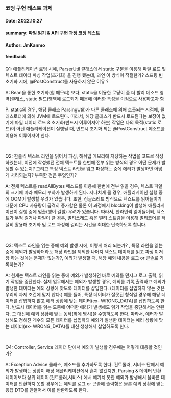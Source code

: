 ### 코딩 구현 테스트 과제

#### Date: 2022.10.27

#### summary: 파일 읽기 & API 구현 과정 코딩 테스트

#### Author: JmKanmo 

#### feedback

Q1: 애플리케이션 로딩 시에, ParserUtil 클래스에서 static 구문을 이용해 파일 로드 및 텍스트 데이터
파싱 작업(초기화) 을 진행 했는데, 과연 이 방식이 적절한가? 스프링 빈 초기화 시에, @PostConstruct를 사용하지 않은 이유 ?

A: Bean을 통한 초기화(힙 메모리) 보다, static을 이용한 로딩이 좀 더 빨리 메소드 영역(클래스, static 필드)영역에 로드되기 때문에 이러한 특성을 이점으로 사용하고자 함

P: static의 경우, 해당 클래스 ParsingUtil)가 다른 클래스에 의해 호출되는 시점에, 클래스로더에 의해 JVM에 로드된다.
따라서, 해당 클래스가 반드시 로드된다는 보장이 없기에 파일 데이터 로드 & 초기화(반드시 이루어져야 하는) 작업은 나의 목적(static 로드)이 아닌
애플리케이션이 실행될 때, 반드시 초기화 되는 @PostConstruct 메소드를 이용해 이루어져야 한다.

<br>

Q2: 한줄씩 텍스트 라인을 읽어서 파싱, 해쉬맵 메모리에 저장하는 작업을 코드로 작성 하였는데, 이전에 작성했던 전체 텍스트를 한번에 전부 읽는 방식의 경우
어떤 문제가 발생할 수 있는지? 그리고 특정 텍스트 라인을 읽고 파싱하는 중에 에러가 발생하면 어떻게 처리되는지? 부족한 점은 무엇인지?

A: 전체 텍스트를 readAllBytes 메소드를 이용해 한번에 전부 읽을 경우, 텍스트 파일의 크기에 따라 메모리 부하가 발생하게 된다. 지나치게 클 경우, 애플리케이션 실행 중에 OOM이 발생할 우려가
있습니다.
또한, 싱글스레드 방식으로 텍스트를 읽어들이기 때문에 CPU 사용량이 급격히 증가함은 물론 이 과정에서 blocking이 발생해 애플리케이션이 실행 중에 멈출(행이 걸릴) 우려가 있습니다.
따라서, 한라인씩 읽어들이되, 텍스트가 무척 길거나 파일이 클 경우, 멀티쓰레드 혹은 멀티 스트림을 이용해 멀티코어를 적절히 활용해 초기화 및 로드 과정에 걸리는 시간을 최대한 단축하도록 합니다. 

<br>

Q3: 텍스트 라인을 읽는 중에 예외 발생 시에, 어떻게 처리 되는가? , 특정 라인을 읽는 중에 예외가 발생하더라도 해당 라인을 제외한 나머지 텍스트 데이터를 
읽고 파싱 & 저장 하는 것에는 문제가 없는가?, 예외가 발생할 때, 해당 예외 내용을 로그 or 콘솔로 기록하는가? 

A: 현재는 텍스트 라인을 읽는 중에 예외가 발생하면 바로 예외를 던지고 로그 출력, 읽기 작업을 중단한다. 
실제 업무에서는 예외가 발생할 경우, 예외를 기록,출력하고 예외가 발생한 데이터는 예외 상황에 맞도록 데이터를 삽입한다. (데이터를 삽입하지 않는 것은 우리의 과제 조건에 맞지 않다.)
예를 들어, 특정 데이터가 잘못된 형식일 경우에 해당 데이터를 삽입하지 않고 에러 상황에 맞는 데이터(ex- WRONG_DATA)를 삽입하도록 한다.
반드시 데이터를 읽는 도중에 어떠한 에러가 발생해도 읽기 작업을 중단해서는 안된다. 그 대신에 예외 상황에 맞는 동작(앞에 명시)을 수행하도록 한다. 
따라서, 에러가 발생해도 정해진 개수의 모든 데이터를 삽입하되 예외가 발생한 데이터는 에러 상황에 맞는 데이터(ex- WRONG_DATA)를 대신 생성해서 삽입하도록 한다.

<br>

Q4: Controller, Service 레이더 단에서 예외가 발생할 경우에는 어떻게 대응할 것인가? 

A: Exception Advice 클래스, 메소드를 추가하도록 한다. 컨트롤러, 서비스 단에서 예외가 발생하는 상황이 해당 애플리케이션에서 
흔치 않겠지만, Parsing & 데이터 반환 레이어보다 상위 레이어(컨트롤러,서비스) 에서 예기치 못한 예외가 발생해서 올바른 데이터를 반환하지 못할 경우에는 예외를 로그 or 콘솔에 출력함은 물론 
예외 상황에 맞는 응답 DTO를 만들어서 이를 반환하도록 한다.
